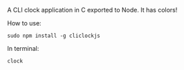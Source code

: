 A CLI clock application in C exported to Node. It has colors!

How to use:

```
sudo npm install -g cliclockjs
```

In terminal:

```
clock
```

